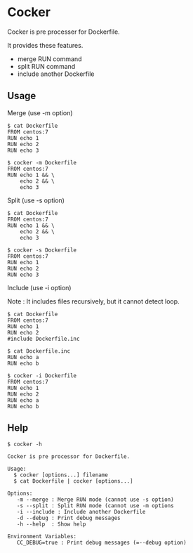 # Cocker

Cocker is pre processer for Dockerfile.

It provides these features.

* merge RUN command 
* split RUN command
* include another Dockerfile

## Usage

Merge (use -m option)

```
$ cat Dockerfile
FROM centos:7
RUN echo 1
RUN echo 2
RUN echo 3
```
```
$ cocker -m Dockerfile
FROM centos:7
RUN echo 1 && \
    echo 2 && \
    echo 3
```

Split (use -s option)

```
$ cat Dockerfile
FROM centos:7
RUN echo 1 && \
    echo 2 && \
    echo 3
```
```
$ cocker -s Dockerfile
FROM centos:7
RUN echo 1
RUN echo 2
RUN echo 3
```

Include (use -i option) 

Note : It includes files recursively, but it cannot detect loop. 

```
$ cat Dockerfile
FROM centos:7
RUN echo 1
RUN echo 2
#include Dockerfile.inc
```
```
$ cat Dockerfile.inc 
RUN echo a
RUN echo b
```
```
$ cocker -i Dockerfile
FROM centos:7
RUN echo 1
RUN echo 2
RUN echo a
RUN echo b
```

## Help

```
$ cocker -h

Cocker is pre processor for Dockerfile.

Usage:
  $ cocker [options...] filename
  $ cat Dockerfile | cocker [options...]

Options:
   -m --merge : Merge RUN mode (cannot use -s option)
   -s --split : Split RUN mode (cannot use -m options
   -i --include : Include another Dockerfile
   -d --debug : Print debug messages
   -h --help  : Show help

Environment Variables:
   CC_DEBUG=true : Print debug messages (=--debug option)

```

